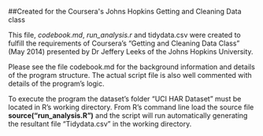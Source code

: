 ##Created for the Coursera's Johns Hopkins Getting and Cleaning Data class

This file, *codebook.md*, *run_analysis.r* and tidydata.csv were created to fulfill the requirements of Coursera’s “Getting and Cleaning Data Class” (May 2014) presented by Dr Jeffery Leeks of the Johns Hopkins University.

Please see the file codebook.md for the background information and details of the program structure.  The actual script file is also well commented with details of the program’s logic.

To execute the program the dataset’s folder “UCI HAR Dataset” must be located in R’s working directory.  From R’s command line load the source file **source(“run_analysis.R”)** and the script will run automatically generating the resultant file “Tidydata.csv” in the working directory.
